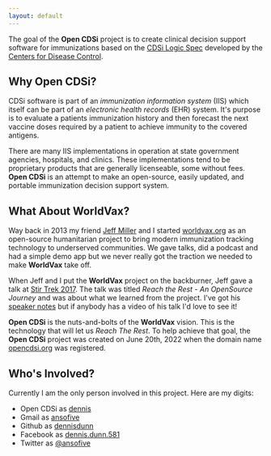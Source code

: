 ```yaml
---
layout: default
---
```


The goal of the  **Open CDSi** project is to create clinical decision support software for 
immunizations based on the [CDSi Logic Spec](https://www.cdc.gov/vaccines/programs/iis/cdsi.html) developed by the [Centers for Disease Control](https://www.cdc.gov/).

## Why Open CDSi?

CDSi software is part of an *immunization information system* (IIS) which
itself can be part of an *electronic health records* (EHR) system. It's purpose is to
evaluate a patients immunization history and then forecast the next vaccine doses
required by a patient to achieve immunity to the covered antigens.

There are many IIS implementations in operation at state government agencies,
hospitals, and clinics. These implementations tend to be proprietary products that
are generally licenseable, some without fees.  **Open CDSi** is 
an attempt to make an open-source, easily updated, and portable immunization decision
support system.

## What About WorldVax?

Way back in 2013  my friend [Jeff Miller](mailto:xagronaut@gmail.com) and I started [worldvax.org](http://worldvax.org) as
an open-source humanitarian project to bring modern immunization tracking technology
to underserved communities. We gave talks, did a podcast and had a simple demo app but
we never really got the traction we needed to make **WorldVax** take off.

When Jeff and I put the **WorldVax** project on the backburner, Jeff gave a talk at [Stir Trek 2017](https://stirtrek.com). The 
talk was titled *Reach the Rest - An OpenSource Journey* and was about what we learned from the project. I've got his 
[speaker notes](/assets/20170425-ReachTheRestAnOpenSourceJourney-StirTrek.pdf) but if anybody has a video of his talk I'd love to see it!

**Open CDSi** is the nuts-and-bolts of the **WorldVax** vision. This is the technology
that will let us *Reach The Rest*. To help achieve that goal, the **Open CDSi** project was created on June 20th, 2022 when the domain name [opencdsi.org](https://opencdse.org) was registered. 

## Who's Involved?

Currently I am the only person involved in this project. Here are my digits:

* Open CDSi as [dennis](mailto:dennis@opencdsi.org)
* Gmail as [ansofive](mailto:ansofive@gmail.com)
* Github as [dennisdunn](https://github.com/dennisdunn)
* Facebook as [dennis.dunn.581](https://facebook.com/dennis.dunn.581)
* Twitter as [@ansofive](https://twitter.com/ansofive)
